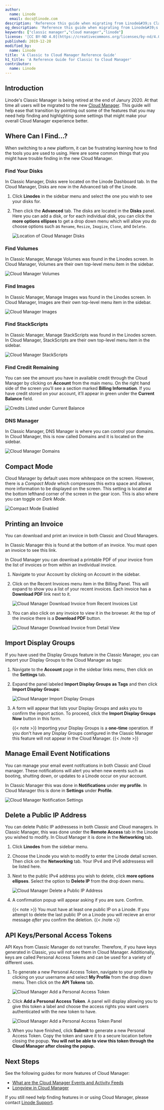 ```yaml
---
author:
  name: Linode
  email: docs@linode.com
description: 'Reference this guide when migrating from Linode&#39;s Classic to Cloud Manager. This guide will help ease that transition by pointing out some of the features that you may need help finding and highlighting some settings that might make your overall manager experience better.'
og_description: 'Reference this guide when migrating from Linode&#39;s Classic to Cloud Manager. This guide will help ease that transition by pointing out some of the features that you may need help finding and highlighting some settings that might make your overall manager experience better.'
keywords: ["classic manager","cloud manager","linode"]
license: '[CC BY-ND 4.0](https://creativecommons.org/licenses/by-nd/4.0)'
published: 2019-12-20
modified_by:
  name: Linode
title: 'A Classic to Cloud Manager Reference Guide'
h1_title: 'A Reference Guide for Classic to Cloud Manager'
contributor:
  name: Linode
---
```


## Introduction
Linode's Classic Manager is being retired at the end of Janury 2020. At that time all users will be migrated to the new [Cloud Manager](https://cloud.linode.com/). This guide will help ease that transition by pointing out some of the features that you may need help finding and highlighting some settings that might make your overall Cloud Manager experience better.

## Where Can I Find...?
When switching to a new platform, it can be frustrating learning how to find the tools you are used to using. Here are some common things that you might have trouble finding in the new Cloud Manager.

### Find Your Disks
In Classic Manager, Disks were located on the Linode Dashboard tab. In the Cloud Manager, Disks are now in the Advanced tab of the Linode.

1.  Click **Linodes** in the sidebar menu and select the one you wish to see your disks for.

1.  Then click the **Advanced** tab. The disks are located in the **Disks** panel. Here you can add a disk, or for each individual disk, you can click the **more options ellipses** to get a drop down menu which will allow you do choose options such as `Rename`, `Resize`, `Imagize`, `Clone`, and `Delete`.

    ![Location of Cloud Manager Disks](classic-to-cloud-cloud-manager-disks.png "Location of Clound Manager Disks")

### Find Volumes
In Classic Manager, Manage Volumes was found in the Linodes screen. In Cloud Manager, Volumes are their own top-level menu item in the sidebar.

![Cloud Manager Volumes](classic-to-cloud-cloud-manager-volumes.png "Cloud Manager Volumes")

### Find Images
In Classic Manager, Manage Images was found in the Linodes screen. In Cloud Manager, Images are their own top-level menu item in the sidebar.

![Cloud Manager Images](classic-to-cloud-cloud-manager-images.png "Cloud Manager Images")

### Find StackScripts
In Classic Manager, Manage StackScripts was found in the Linodes screen. In Cloud Manager, StackScripts are their own top-level menu item in the sidebar.

![Cloud Manager StackScripts](classic-to-cloud-cloud-manager-stackscripts.png "Cloud Manager StackScripts")

### Find Credit Remaining
You can see the amount you have in available credit through the Cloud Manager by clicking on **Account** from the main menu. On the right hand side of the screen you’ll see a section marked **Billing Information**. If you have credit stored on your account, it’ll appear in green under the **Current Balance** field.

![Credits Listed under Current Balance](classic-to-cloud-credits-applied.png "Credits Listed Under Current Balance")

### DNS Manager
In Classic Manager, DNS Manager is where you can control your domains. In Cloud Manager, this is now called Domains and it is located on the sidebar.

![Cloud Manager Domains](classic-to-cloud-cloud-manager-domains.png "Cloud Manager Domains")

## Compact Mode
Cloud Manager by default uses more whitespace on the screen. However, there is a *Compact Mode* which compresses this extra space and allows more information to be displayed on the screen. This setting is located at the bottom lefthand corner of the screen in the gear icon. This is also where you can toggle on *Dark Mode*.

![Compact Mode Enabled](classic-to-cloud-compact-mode.png "Cloud Manager Compact Mode Enabled")

## Printing an Invoice
You can download and print an invoice in both Classic and Cloud Managers.

In Classic Manager this is found at the bottom of an invoice. You must open an invoice to see this link.

In Cloud Manager you can download a printable PDF of your invoice from the list of invoices or from within an invdividual invoice.

1.  Navigate to your Account by clicking on Account in the sidebar.

1.  Click on the Recent Invoices menu item in the Billing Panel. This will expand to show you a list of your recent invoices. Each invoice has a **Download PDF** link next to it.

    ![Cloud Manager Download Invoice from Recent Invoices List](classic-to-cloud-download-invoice-from-list.png "Cloud Manager Download Invoice from Recent Invoices List")

1.  You can also click on any invoice to view it in the browser. At the top of the invoice there is a **Download PDF** button.

    ![Cloud Manager Download Invoice from Detail View](classic-to-cloud-download-invoice-from-detail.png "Cloud Manager Download Invoice from Detail View")

## Import Display Groups
If you have used the Display Groups feature in the Classic Manager, you can import your Display Groups to the Cloud Manager as tags:

1.  Navigate to the **Account** page in the sidebar links menu, then click on the **Settings** tab.

1.  Expand the panel labeled **Import Display Groups as Tags** and then click **Import Display Groups**:

    ![Cloud Manager Import Display Groups](classic-to-cloud-cloud-import-display-groups.png "Cloud Manager Import Display Groups")

1.  A form will appear that lists your Display Groups and asks you to confirm the import action. To proceed, click the **Import Display Groups Now** button in this form.

    {{< note >}}
Importing your Display Groups is a **one-time** operation. If you don't have any Display Groups configured in the Classic Manager this feature will not appear in the Cloud Manager.
{{< /note >}}

## Manage Email Event Notifications
You can manage your email event notifcations in both Classic and Cloud manager. These notifications will alert you when new events such as booting, shutting down, or updates to a Linode occur on your account.

In Classic Manager this was done in **Notifications** under **my profile**. In Cloud Manager this is done in **Settings** under **Profile**.

![Cloud Manager Notification Settings](classic-to-cloud-cloud-manager-email-notifications.png "Cloud Manager Notification Settings")

## Delete a Public IP Address
You can delete Public IP addressess in both Classic and Cloud managers. In Classic Manager, this was done under the **Remote Access** tab in the Linode you wished to modify. In Cloud Manager it is done in the **Networking** tab.

1.  Click **Linodes** from the sidebar menu.

1.  Choose the Linode you wish to modify to enter the Linode detail screen. Then click on the **Networking** tab. Your IPv4 and IPv6 addressess will be listed here.

1.  Next to the public IPv4 address you wish to delete, click **more options ellipses**. Select the option to **Delete IP** from the drop down menu.

    ![Cloud Manager Delete a Public IP Address](classic-to-cloud-delete-an-ip.png "Cloud Manager Delete a Public IP Address")

1.  A confirmation popup will appear asking if you are sure. Confirm.

    {{< note >}}
You must have at least one public IP on a Linode. If you attempt to delete the last public IP on a Linode you will recieve an error message *after* you confirm the deletion.
{{< /note >}}

## API Keys/Personal Access Tokens
API Keys from Classic Manager do not transfer. Therefore, if you have keys generated in Classic, you will not see them in Cloud Manager. Additionally, keys are called Personal Access Tokens and can be used for a variety of different uses.

1.  To generate a new Personal Access Token, navigate to your profile by clicking on your username and select **My Profile** from the drop down menu. Then click on the **API Tokens** tab.

    ![Cloud Manager Add a Personal Access Token](classic-to-cloud-add-a-personal-access-token.png "Cloud Manager Add a Personal Access Token")

1.  Click **Add a Personal Access Token**. A panel will display allowing you to give this token a label and choose the access rights you want users authenticated with the new token to have.

    ![Cloud Manager Add a Personal Access Token Panel](classic-to-cloud-add-a-personal-access-token-panel.png "Cloud Manager Add a Personal Access Token Panel")

1.  When you have finished, click **Submit** to generate a new Personal Access Token. Copy the token and save it to a secure location before closing the popup. **You will not be able to view this token through the Cloud Manager after closing the popup.**

## Next Steps

See the following guides for more features of Cloud Manager:

 - [What are the Cloud Manager Events and Activity Feeds](/linode/cloud-manager/what-are-the-cloud-manager-events-and-activity-feeds/)
 - [Longview in Cloud Manager](/platform/longview/what-is-longview/)

 If you still need help finding features in or using Cloud Manager, please contact [Linode Support](/platform/billing-and-support/support/).